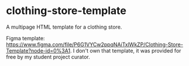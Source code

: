 # clothing-store-template

A multipage HTML template for a clothing store.

Figma template: https://www.figma.com/file/P6G1VYCw2ppqNAiTxlWkZP/Clothing-Store-Template?node-id=0%3A1. I don't own that template, it was provided for free by my student project curator.
